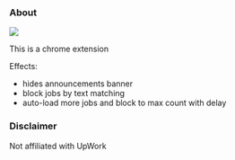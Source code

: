 ### About

<img src="./demo.gif"/>

This is a chrome extension

Effects:

- hides announcements banner
- block jobs by text matching
- auto-load more jobs and block to max count with delay

### Disclaimer

Not affiliated with UpWork